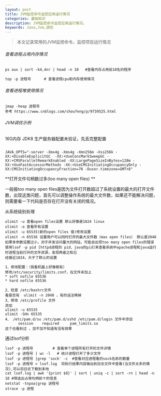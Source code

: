 ```yaml
---
layout: post
title: JVM监控命令监控应用运行情况
categories: 基础知识
description: JVM监控命令监控应用运行情况。
keywords: Java,Jvm,调优
---
```


> 本文记录常用的JVM监控命令，监控项目运行情况



###### 查看进程占用内存情况

```
ps aux | sort -k4,4nr | head -n 10   #查看内存占用前10名的程序

top -p 进程号      # 查看进程cpu和内存使用情况
```

###### 查看进程堆使用情况

```
jmap -heap 进程号
参考 https://www.cnblogs.com/shoufeng/p/9739525.html
```

###### JVM调优示例

16G内存 JDK8 生产服务器配置未验证，先丢完整配置

```

JAVA_OPTS="-server -Xmx4g -Xms4g -Xmn256m -Xss256k -XX:+DisableExplicitGC  -XX:+UseConcMarkSweepGC -XX:+CMSParallelRemarkEnabled -XX:LargePageSizeInBytes=128m -XX:+UseFastAccessorMethods -XX:+UseCMSInitiatingOccupancyOnly -XX:CMSInitiatingOccupancyFraction=70 -Duser.timezone=GMT+8"
```

**打开文件句柄数过多(too many open files) **

一般报too many open files是因为文件打开数超过了系统设置的最大的打开文件数，出现这类问题，首先可以调整操作系统的最大文件数，如果还不能解决问题，则需要看一下代码是否存在打开没有关闭的情况。

从系统级别处理

```
ulimit -u 查看open files设置 默认好像是1024 linux
ulimit -a 查看所有设置
ulimit -u 65535(新的open files 值)修改设置
ulimit -n 65536 设置用户可以同时打开的最大文件数（max open files） 默认是2048
如果本参数设置过小，对于并发访问量大的网站，可能会出现too many open files的错误 
使用lsof -p pid [httpd进程的 pid、java的pid]来查看系统中apache进程和java运行时进程当前打开的文件资源，发现两者之和已
经接近1024，大于了默认的设置

1、修改配置：（我看机器上好像都有）
修改/etc/security/limits.conf，在文件末加上
* soft nofile 65536
* hard nofile 65536

2、检查 /etc/bashrc文件
看是否有  ulimit -n 2048 ，有的话注释掉
3、修改 /etc/profile 文件
添加
ulimit -u 65535
ulimit -SHn 65535
4、 /etc/pam.d/su /etc/pam.d/sshd /etc/pam.d/login 文件中添加
      session    required     pam_limits.so
这个也看到过 ，加不加不知道有没有效果
```

通过lsof分析

```
lsof -p 进程号         # 查看单个进程所有打开的文件详情
lsof -p 进程号 | wc -l   # 统计进程打开了多少文件
lsof -p 进程号 |grep 'sock' -c  #查看对应进程看的sock名称的数量
lsof -p 进程号 > lsof.log  将执行结果内容输出到日志文件中查看(当文件太多的情况),可以将日志下载到本地
cat lsof.log | awk '{print $8}' | sort | uniq -c | sort -rn | head -n 10 #筛选出占用句柄前十的信息
netstat -tnpoa|grep 进程号
strace -p 进程
```

